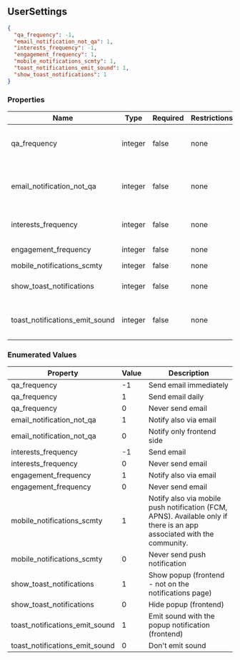 <h2 id="tocS_UserSettings">UserSettings</h2>
<!-- backwards compatibility -->
<a id="schemausersettings"></a>
<a id="schema_UserSettings"></a>
<a id="tocSusersettings"></a>
<a id="tocsusersettings"></a>

```json
{
  "qa_frequency": -1,
  "email_notification_not_qa": 1,
  "interests_frequency": -1,
  "engagement_frequency": 1,
  "mobile_notifications_scmty": 1,
  "toast_notifications_emit_sound": 1,
  "show_toast_notifications": 1
}

```

### Properties

|Name|Type|Required|Restrictions|Description|
|---|---|---|---|---|
|qa_frequency|integer|false|none|Email notification of interactions in Discussions, Posts, Comments|
|email_notification_not_qa|integer|false|none|All email notifications except those related to 'qa_frequency'. Ex. connections, follow, flags, etc.|
|interests_frequency|integer|false|none|Email notification of interesting posts related to my interests|
|engagement_frequency|integer|false|none|Community engagement email notifications|
|mobile_notifications_scmty|integer|false|none|Mobile notifications|
|show_toast_notifications|integer|false|none|Show a popup (frontend) when receive a notification|
|toast_notifications_emit_sound|integer|false|none|Emit a sound when the notification popup is shown. See 'show_toast_notifications'.|


### Enumerated Values

|Property|Value|Description|
|---|---|---|
|qa_frequency|-1|Send email immediately|
|qa_frequency|1|Send email daily|
|qa_frequency|0|Never send email|
|email_notification_not_qa|1|Notify also via email|
|email_notification_not_qa|0|Notify only frontend side|
|interests_frequency|-1|Send email|
|interests_frequency|0|Never send email|
|engagement_frequency|1|Notify also via email|
|engagement_frequency|0|Never send email|
|mobile_notifications_scmty|1|Notify also via mobile push notification (FCM, APNS). Available only if there is an app associated with the community.|
|mobile_notifications_scmty|0|Never send push notification|
|show_toast_notifications|1|Show popup (frontend - not on the notifications page)|
|show_toast_notifications|0|Hide popup (frontend)|
|toast_notifications_emit_sound|1|Emit sound with the popup notification (frontend)|
|toast_notifications_emit_sound|0|Don't emit sound|
